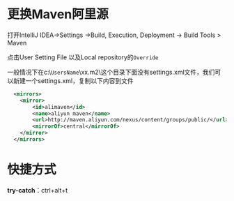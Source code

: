 # 更换Maven阿里源

打开IntelliJ IDEA->Settings ->Build, Execution, Deployment -> Build Tools > Maven

点击User Setting File 以及Local repository的`Override`

一般情况下在c:\\`UsersName`\xx.m2\这个目录下面没有settings.xml文件，我们可以新建一个settings.xml，复制以下内容到文件

<settings xmlns="http://maven.apache.org/SETTINGS/1.0.0"
      xmlns:xsi="http://www.w3.org/2001/XMLSchema-instance"
      xsi:schemaLocation="http://maven.apache.org/SETTINGS/1.0.0
                          https://maven.apache.org/xsd/settings-1.0.0.xsd">

~~~xml
  <mirrors>
    <mirror>  
        <id>alimaven</id>  
        <name>aliyun maven</name>  
        <url>http://maven.aliyun.com/nexus/content/groups/public/</url>  
        <mirrorOf>central</mirrorOf>          
    </mirror>  
  </mirrors>
~~~

# 快捷方式

**try-catch**：ctrl+alt+t

